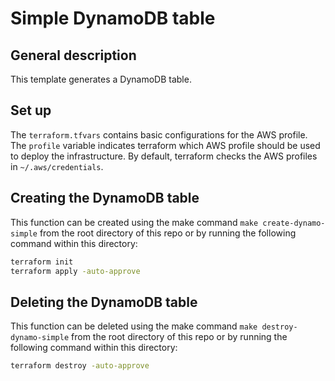# Simple DynamoDB table

## General description

This template generates a DynamoDB table.

## Set up

The `terraform.tfvars` contains basic configurations for the AWS profile. The `profile` variable indicates terraform which AWS profile should be used to deploy the infrastructure. By default, terraform checks the AWS profiles in `~/.aws/credentials`.

## Creating the DynamoDB table

This function can be created using the make command `make create-dynamo-simple` from the root directory of this repo or by running the following command within this directory:

``` bash
terraform init
terraform apply -auto-approve
```

## Deleting the DynamoDB table

This function can be deleted using the make command `make destroy-dynamo-simple` from the root directory of this repo or by running the following command within this directory:

``` bash
terraform destroy -auto-approve
```
